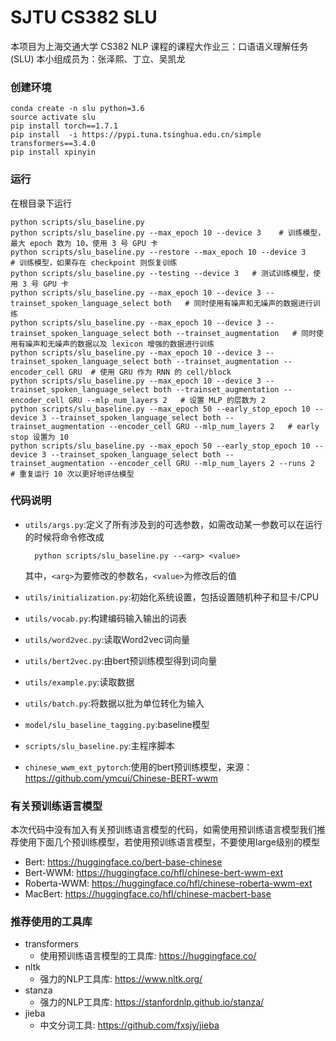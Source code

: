 # SJTU CS382 SLU

本项目为上海交通大学 CS382 NLP 课程的课程大作业三：口语语义理解任务(SLU)
本小组成员为：张泽熙、丁立、吴凯龙

### 创建环境

```
conda create -n slu python=3.6
source activate slu
pip install torch==1.7.1
pip install  -i https://pypi.tuna.tsinghua.edu.cn/simple transformers==3.4.0
pip install xpinyin
```

### 运行

在根目录下运行

```
python scripts/slu_baseline.py
python scripts/slu_baseline.py --max_epoch 10 --device 3    # 训练模型，最大 epoch 数为 10，使用 3 号 GPU 卡
python scripts/slu_baseline.py --restore --max_epoch 10 --device 3    # 训练模型，如果存在 checkpoint 则恢复训练
python scripts/slu_baseline.py --testing --device 3   # 测试训练模型，使用 3 号 GPU 卡
python scripts/slu_baseline.py --max_epoch 10 --device 3 --trainset_spoken_language_select both   # 同时使用有噪声和无噪声的数据进行训练
python scripts/slu_baseline.py --max_epoch 10 --device 3 --trainset_spoken_language_select both --trainset_augmentation   # 同时使用有噪声和无噪声的数据以及 lexicon 增强的数据进行训练
python scripts/slu_baseline.py --max_epoch 10 --device 3 --trainset_spoken_language_select both --trainset_augmentation --encoder_cell GRU  # 使用 GRU 作为 RNN 的 cell/block
python scripts/slu_baseline.py --max_epoch 10 --device 3 --trainset_spoken_language_select both --trainset_augmentation --encoder_cell GRU --mlp_num_layers 2   # 设置 MLP 的层数为 2
python scripts/slu_baseline.py --max_epoch 50 --early_stop_epoch 10 --device 3 --trainset_spoken_language_select both --trainset_augmentation --encoder_cell GRU --mlp_num_layers 2   # early stop 设置为 10
python scripts/slu_baseline.py --max_epoch 50 --early_stop_epoch 10 --device 3 --trainset_spoken_language_select both --trainset_augmentation --encoder_cell GRU --mlp_num_layers 2 --runs 2  # 重复运行 10 次以更好地评估模型
```

### 代码说明

+ `utils/args.py`:定义了所有涉及到的可选参数，如需改动某一参数可以在运行的时候将命令修改成

  ```
    python scripts/slu_baseline.py --<arg> <value>
  ```

  其中，`<arg>`为要修改的参数名，`<value>`为修改后的值
  
+ `utils/initialization.py`:初始化系统设置，包括设置随机种子和显卡/CPU

+ `utils/vocab.py`:构建编码输入输出的词表

+ `utils/word2vec.py`:读取Word2vec词向量

+ `utils/bert2vec.py`:由bert预训练模型得到词向量

+ `utils/example.py`:读取数据

+ `utils/batch.py`:将数据以批为单位转化为输入

+ `model/slu_baseline_tagging.py`:baseline模型

+ `scripts/slu_baseline.py`:主程序脚本

+ `chinese_wwm_ext_pytorch`:使用的bert预训练模型，来源：https://github.com/ymcui/Chinese-BERT-wwm

### 有关预训练语言模型

本次代码中没有加入有关预训练语言模型的代码，如需使用预训练语言模型我们推荐使用下面几个预训练模型，若使用预训练语言模型，不要使用large级别的模型

+ Bert: https://huggingface.co/bert-base-chinese
+ Bert-WWM: https://huggingface.co/hfl/chinese-bert-wwm-ext
+ Roberta-WWM: https://huggingface.co/hfl/chinese-roberta-wwm-ext
+ MacBert: https://huggingface.co/hfl/chinese-macbert-base

### 推荐使用的工具库

+ transformers
  + 使用预训练语言模型的工具库: https://huggingface.co/
+ nltk
  + 强力的NLP工具库: https://www.nltk.org/
+ stanza
  + 强力的NLP工具库: https://stanfordnlp.github.io/stanza/
+ jieba
  + 中文分词工具: https://github.com/fxsjy/jieba
